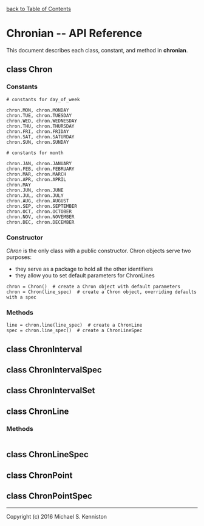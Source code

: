 [back to Table of Contents](TOC.md)

# Chronian -- API Reference

This document describes each class, constant, and method in **chronian**.

## class Chron

### Constants

```
# constants for day_of_week

chron.MON, chron.MONDAY
chron.TUE, chron.TUESDAY
chron.WED, chron.WEDNESDAY
chron.THU, chron.THURSDAY
chron.FRI, chron.FRIDAY
chron.SAT, chron.SATURDAY
chron.SUN, chron.SUNDAY

# constants for month

chron.JAN, chron.JANUARY
chron.FEB, chron.FEBRUARY
chron.MAR, chron.MARCH
chron.APR, chron.APRIL
chron.MAY
chron.JUN, chron.JUNE
chron.JUL, chron.JULY
chron.AUG, chron.AUGUST
chron.SEP, chron.SEPTEMBER
chron.OCT, chron.OCTOBER
chron.NOV, chron.NOVEMBER
chron.DEC, chron.DECEMBER
```

### Constructor

*Chron* is the only class with a public constructor.  Chron objects serve two purposes:
* they serve as a package to hold all the other identifiers
* they allow you to set default parameters for ChronLines

```
chron = Chron()  # create a Chron object with default parameters
chron = Chron(line_spec)  # create a Chron object, overriding defaults with a spec
```

### Methods

```
line = chron.line(line_spec)  # create a ChronLine
spec = chron.line_spec()  # create a ChronLineSpec
```

## class ChronInterval

## class ChronIntervalSpec

## class ChronIntervalSet

## class ChronLine

### Methods

```
```

## class ChronLineSpec

### 

## class ChronPoint

## class ChronPointSpec

---
Copyright (c) 2016 Michael S. Kenniston
